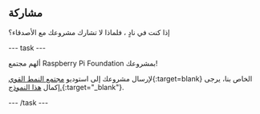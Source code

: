 ## مشاركة

إذا كنت في نادٍ ، فلماذا لا تشارك مشروعك مع الأصدقاء؟

--- task ---

ألهم مجتمع Raspberry Pi Foundation بمشروعك!

لإرسال مشروعك إلى استوديو [مجتمع النمط القوي](https://wke.lt/w/s/yyNPQT){:target=blank} الخاص بنا، يرجى إكمال [هذا النموذج.](https://form.raspberrypi.org/f/community-project-submissions){:target="_blank"}.

--- /task ---
